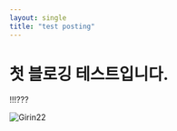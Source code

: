```yaml
---
layout: single
title: "test posting"
---
```


# 첫 블로깅 테스트입니다.

!!!???

![Girin22]({{site.url}}/images/2023-01-13-001/blasterOMG.jpg)
